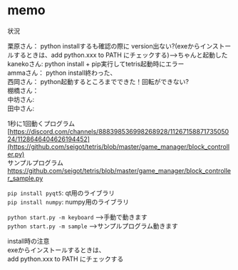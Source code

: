 # memo

状況  

栗原さん： python installするも確認の際に version出ない?(exeからインストールするときは、add python.xxx to PATH にチェックする)-->ちゃんと起動した    
kanekoさん: python install + pip実行してtetris起動時にエラー  
ammaさん： python install終わった、   
西岡さん： python起動するところまでできた！回転ができない?  
棚橋さん：   
中坊さん:  
田中さん:  

1秒に1回動くプログラム  
[https://discord.com/channels/888398536998268928/1126715887173505024/1128646404626194452](https://github.com/seigot/tetris/blob/master/game_manager/block_controller.py)  
サンプルプログラム  
https://github.com/seigot/tetris/blob/master/game_manager/block_controller_sample.py  

`pip install pyqt5`: qt用のライブラリ  
`pip install numpy`: numpy用のライブラリ  

`python start.py -m keyboard` -->手動で動きます  
`python start.py -m sample`  -->サンプルプログラム動きます  

install時の注意  
exeからインストールするときは、  
add python.xxx to PATH にチェックする  
